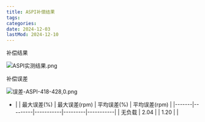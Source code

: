 ```yaml
---
title: ASPI补偿结果
tags:
categories:
date: 2024-12-03
lastMod: 2024-12-10
---
```

补偿结果

![ASPI实测结果.png](/assets/aspi实测结果_1733799589077_0.png)

补偿误差

![误差-ASPI-418-428,0.png](/assets/误差-aspi-418-428,0_1733800114845_0.png)

  + |       | 最大误差(%) | 最大误差(rpm) | 平均误差(%) | 平均误差(rpm) |
|-------|---------|-----------|---------|-----------|
| 无负载   | 2.04    |           | 1.20    |           |
